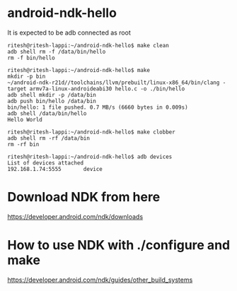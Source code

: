 # android-ndk-hello
It is expected to be adb connected as root
```
ritesh@ritesh-lappi:~/android-ndk-hello$ make clean
adb shell rm -f /data/bin/hello
rm -f bin/hello

ritesh@ritesh-lappi:~/android-ndk-hello$ make
mkdir -p bin
~/android-ndk-r21d//toolchains/llvm/prebuilt/linux-x86_64/bin/clang -target armv7a-linux-androideabi30 hello.c -o ./bin/hello
adb shell mkdir -p /data/bin
adb push bin/hello /data/bin
bin/hello: 1 file pushed. 0.7 MB/s (6660 bytes in 0.009s)
adb shell /data/bin/hello
Hello World

ritesh@ritesh-lappi:~/android-ndk-hello$ make clobber
adb shell rm -rf /data/bin
rm -rf bin

ritesh@ritesh-lappi:~/android-ndk-hello$ adb devices
List of devices attached
192.168.1.74:5555       device
```

# Download NDK from here
https://developer.android.com/ndk/downloads

# How to use NDK with ./configure and make
https://developer.android.com/ndk/guides/other_build_systems
